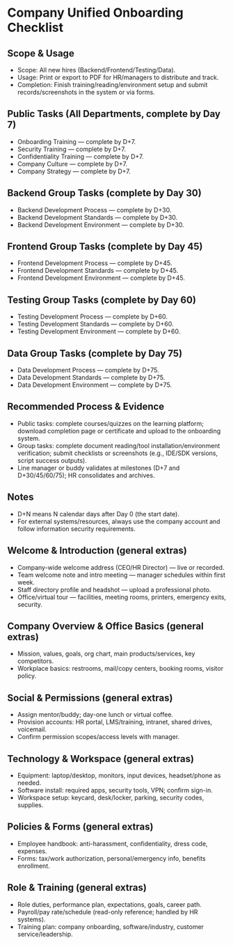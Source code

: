# Company Unified Onboarding Checklist


## Scope & Usage
- Scope: All new hires (Backend/Frontend/Testing/Data).
- Usage: Print or export to PDF for HR/managers to distribute and track.
- Completion: Finish training/reading/environment setup and submit records/screenshots in the system or via forms.

## Public Tasks (All Departments, complete by Day 7)
- Onboarding Training — complete by D+7.
- Security Training — complete by D+7.
- Confidentiality Training — complete by D+7.
- Company Culture — complete by D+7.
- Company Strategy — complete by D+7.

## Backend Group Tasks (complete by Day 30)
- Backend Development Process — complete by D+30.
- Backend Development Standards — complete by D+30.
- Backend Development Environment — complete by D+30.

## Frontend Group Tasks (complete by Day 45)
- Frontend Development Process — complete by D+45.
- Frontend Development Standards — complete by D+45.
- Frontend Development Environment — complete by D+45.

## Testing Group Tasks (complete by Day 60)
- Testing Development Process — complete by D+60.
- Testing Development Standards — complete by D+60.
- Testing Development Environment — complete by D+60.

## Data Group Tasks (complete by Day 75)
- Data Development Process — complete by D+75.
- Data Development Standards — complete by D+75.
- Data Development Environment — complete by D+75.

## Recommended Process & Evidence
- Public tasks: complete courses/quizzes on the learning platform; download completion page or certificate and upload to the onboarding system.
- Group tasks: complete document reading/tool installation/environment verification; submit checklists or screenshots (e.g., IDE/SDK versions, script success outputs).
- Line manager or buddy validates at milestones (D+7 and D+30/45/60/75); HR consolidates and archives.

## Notes
- D+N means N calendar days after Day 0 (the start date).
- For external systems/resources, always use the company account and follow information security requirements.

## Welcome & Introduction (general extras)
- Company-wide welcome address (CEO/HR Director) — live or recorded.
- Team welcome note and intro meeting — manager schedules within first week.
- Staff directory profile and headshot — upload a professional photo.
- Office/virtual tour — facilities, meeting rooms, printers, emergency exits, security.

## Company Overview & Office Basics (general extras)
- Mission, values, goals, org chart, main products/services, key competitors.
- Workplace basics: restrooms, mail/copy centers, booking rooms, visitor policy.

## Social & Permissions (general extras)
- Assign mentor/buddy; day-one lunch or virtual coffee.
- Provision accounts: HR portal, LMS/training, intranet, shared drives, voicemail.
- Confirm permission scopes/access levels with manager.

## Technology & Workspace (general extras)
- Equipment: laptop/desktop, monitors, input devices, headset/phone as needed.
- Software install: required apps, security tools, VPN; confirm sign-in.
- Workspace setup: keycard, desk/locker, parking, security codes, supplies.

## Policies & Forms (general extras)
- Employee handbook: anti-harassment, confidentiality, dress code, expenses.
- Forms: tax/work authorization, personal/emergency info, benefits enrollment.

## Role & Training (general extras)
- Role duties, performance plan, expectations, goals, career path.
- Payroll/pay rate/schedule (read-only reference; handled by HR systems).
- Training plan: company onboarding, software/industry, customer service/leadership.
